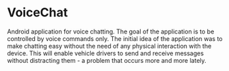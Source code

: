 # VoiceChat

Android application for voice chatting. The goal of the application is to be controlled by voice commands only. 
The initial idea of the application was to make chatting easy without the need of any physical interaction with the device.
This will enable vehicle drivers to send and receive messages without distracting them - a problem that occurs more and more lately.
